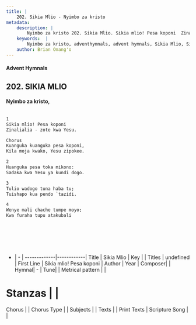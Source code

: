 ```yaml
---
title: |
    202. Sikia Mlio - Nyimbo za kristo
metadata:
    description: |
        Nyimbo za kristo 202. Sikia Mlio. Sikia mlio! Pesa koponi  Zinalialia - zote kwa Yesu.  Chorus	 Kuanguka kuanguka pesa koponi, Kila moja kwako, Yesu zipokee.  
    keywords:  |
        Nyimbo za kristo, adventhymnals, advent hymnals, Sikia Mlio, Sikia mlio! Pesa koponi . 
    author: Brian Onang'o
---
```


#### Advent Hymnals
## 202. SIKIA MLIO
####  Nyimbo za kristo,

```txt

1
Sikia mlio! Pesa koponi 
Zinalialia - zote kwa Yesu.

Chorus	
Kuanguka kuanguka pesa koponi,
Kila moja kwako, Yesu zipokee.

2
Huanguka pesa toka mikono: 
Sadaka kwa Yesu ya kundi dogo.

3
Tulio wadogo tuna haba tu; 
Tuishapo kua pendo `tazidi.

4
Wenye mali chache tumpe moyo; 
Kwa furaha tupu atakubali








```

- |   -  |
-------------|------------|
Title | Sikia Mlio |
Key |  |
Titles | undefined |
First Line | Sikia mlio! Pesa koponi  |
Author | 
Year | 
Composer| |
Hymnal|  - |
Tune|  |
Metrical pattern | |
# Stanzas |  |
Chorus |  |
Chorus Type |  |
Subjects | |
Texts |  |
Print Texts | 
Scripture Song |  |
    
